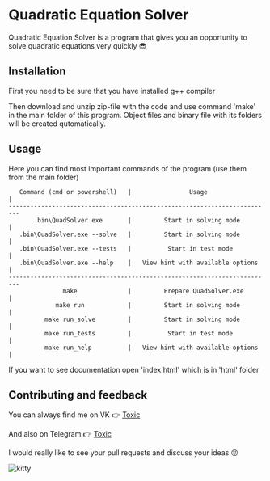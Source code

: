 
# Quadratic Equation Solver

Quadratic Equation Solver is a program that gives you an opportunity to solve quadratic equations very quickly 😎

## Installation

First you need to be sure that you have installed g++ compiler

Then download and unzip zip-file with the code and use command 'make' in the main folder of this program. Object files and binary file with its folders will be created qutomatically.

## Usage

Here you can find most important commands of the program (use them from the main folder)

```
   Command (cmd or powershell)   |                Usage                 |
-------------------------------------------------------------------------
       .bin\QuadSolver.exe       |         Start in solving mode        |
   .bin\QuadSolver.exe --solve   |         Start in solving mode        |
   .bin\QuadSolver.exe --tests   |          Start in test mode          |
   .bin\QuadSolver.exe --help    |   View hint with available options   |
-------------------------------------------------------------------------
               make              |         Prepare QuadSolver.exe       |
             make run            |         Start in solving mode        |
          make run_solve         |         Start in solving mode        |
          make run_tests         |          Start in test mode          |
          make run_help          |   View hint with available options   |
```

If you want to see documentation open 'index.html' which is in 'html' folder

## Contributing and feedback

You can always find me on VK 👉 [Toxic](https://vk.com/2toxicman)

And also on Telegram 👉 [Toxic](t.me/ToxicF)

I would really like to see your pull requests and discuss your ideas 😜

![kitty](https://media1.tenor.com/m/bHHunoDZd7sAAAAd/что-ну-что.gif)
